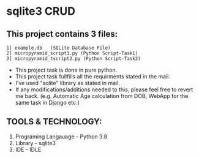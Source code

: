 # sqlite3 CRUD

## This project contains 3 files:
	1] example.db	(SQLite Database File)
	2] micropyramid_script1.py (Python Script-Task1)
	3] micropyramid_tscript2.py (Python Script-Task2)
  
- This project task is done in pure python.
- This project task fullfills all the requirments stated in the mail.
- I've used "sqlite" library as stated in mail.
- If any modifications/additions needed to this, please feel free to revert me back.
	(e.g. Automatic Age calculation from DOB, WebApp for the same task in Django etc.)

## TOOLS & TECHNOLOGY:
1. Programing Langauage - Python 3.8
2. Library - sqlite3
3. IDE - IDLE
